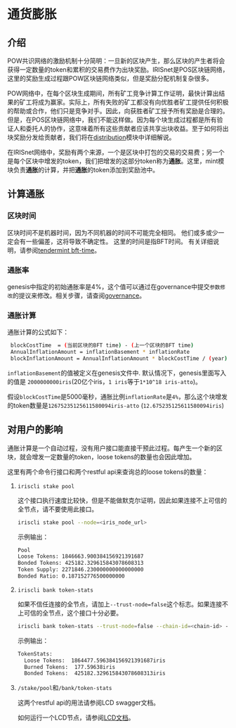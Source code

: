 # 通货膨胀

## 介绍

POW共识网络的激励机制十分简明：一旦新的区块产生，那么区块的产生者将会获得一定数量的token和累积的交易费作为出块奖励。IRISnet是POS区块链网络，这里的奖励生成过程跟POW区块链网络类似，但是奖励分配机制复杂很多。

POW网络中，在每个区块生成期间，所有矿工竞争计算工作证明，最快计算出结果的矿工将成为赢家。实际上，所有失败的矿工都没有向优胜者矿工提供任何积极的帮助或合作，他们只是竞争对手。因此，向获胜者矿工授予所有奖励是合理的。但是，在POS区块链网络中，我们不能这样做。因为每个块生成过程都是所有验证人和委托人的协作，这意味着所有这些贡献者应该共享出块收益。至于如何将出块奖励分发给贡献者，我们将在[distribution](distribution.md)模块中详细解说。

在IRISnet网络中，奖励有两个来源，一个是区块中打包的交易的交易费；另一个是每个区块中增发的token，我们把增发的这部分token称为**通胀**。这里，mint模块负责**通胀**的计算，并把**通胀**的token添加到奖励池中。

## 计算通胀

### 区块时间

区块时间不是机器时间，因为不同机器的时间不可能完全相同。 他们或多或少一定会有一些偏差，这将导致不确定性。 这里的时间是指BFT时间。 有关详细说明，请参阅[tendermint bft-time](https://github.com/tendermint/tendermint/blob/master/docs/spec/consensus/bft-time.md)。

### 通胀率

genesis中指定的初始通胀率是4%，这个值可以通过在governance中提交`参数修改`的提议来修改。相关步骤，请查阅[governance](governance.md)。

### 通胀计算

通胀计算的公式如下：

```bash
 blockCostTime  = (当前区块的BFT time) - (上一个区块的BFT time)
 AnnualInflationAmount = inflationBasement * inflationRate
 blockInflationAmount = AnnualInflationAmount * blockCostTime / (year)
```

`inflationBasement`的值被定义在genesis文件中. 默认情况下，genesis里面写入的值是 `2000000000iris`(20亿个iris，`1 iris`等于`1*10^18 iris-atto`)。

假设`blockCostTime`是5000毫秒，通胀比例`inflationRate`是`4%`，那么这个块增发的token数量是`12675235125611580094iris-atto` (`12.675235125611580094iris`)

## 对用户的影响

通胀计算是一个自动过程，没有用户接口能直接干预此过程。每产生一个新的区块，就会增发一定数量的token，loose tokens的数量也会因此增加。

这里有两个命令行接口和两个restful api来查询总的loose tokens的数量：

1. `iriscli stake pool`

    这个接口执行速度比较快，但是不能做默克尔证明，因此如果连接不上可信的全节点，请不要使用此接口。

    ```bash
    iriscli stake pool --node=<iris_node_url>
    ```

    示例输出：

    ```bash
    Pool
    Loose Tokens: 1846663.900384156921391687
    Bonded Tokens: 425182.329615843078608313
    Token Supply: 2271846.230000000000000000
    Bonded Ratio: 0.187152776500000000
    ```

2. `iriscli bank token-stats`

    如果不信任连接的全节点，请加上`--trust-node=false`这个标志。如果连接不上可信的全节点，这个接口十分必要。

    ```bash
    iriscli bank token-stats --trust-node=false --chain-id=<chain-id> --node=<iris_node_url>
    ```

    示例输出：

    ```bash
    TokenStats:
      Loose Tokens:  1864477.596384156921391687iris
      Burned Tokens:  177.59638iris
      Bonded Tokens:  425182.329615843078608313iris
    ```

3. `/stake/pool`和`/bank/token-stats`

    这两个restful api的用法请参阅LCD swagger文档。

    如何运行一个LCD节点，请参阅[LCD文档](../light-client/intro.md)。
